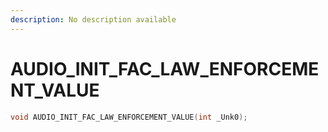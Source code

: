 ```yaml
---
description: No description available 
---
```


# AUDIO_INIT_FAC_LAW_ENFORCEMENT_VALUE

```cpp
void AUDIO_INIT_FAC_LAW_ENFORCEMENT_VALUE(int _Unk0);
```